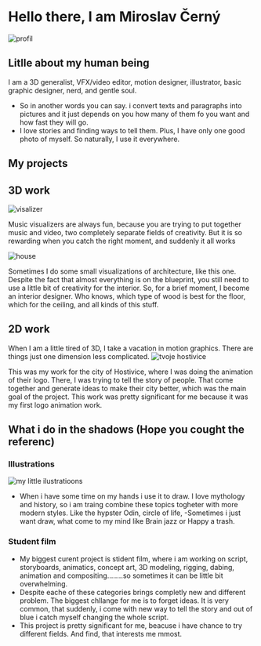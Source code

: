 # Hello there, I am Miroslav Černý
![profil](https://github.com/MirekCernyIV/english-for-designers1/assets/149397901/ef27686d-1dcd-4873-804b-9c1e3cfcea10)

## Litlle about my human being

I am a 3D generalist, VFX/video editor, motion designer, illustrator, basic graphic designer, nerd, and gentle soul.
- So in another words you can say. i convert texts and paragraphs into pictures and it just depends on you how many of them fo you want and how fast they will go.
- I love stories and finding ways to tell them.
Plus, I have only one good photo of myself. So naturally, I use it everywhere.


## My projects 

## 3D work

![visalizer](https://github.com/MirekCernyIV/english-for-designers1/assets/149397901/6d6e86de-68cb-4bbe-805c-3ba7625753aa)



Music visualizers are always fun, because you are trying to put together music and video, two completely separate fields of creativity. But it is so rewarding when you catch the right moment, and suddenly it all works

![house](https://github.com/MirekCernyIV/english-for-designers1/assets/149397901/31a93ae2-6945-4726-ba4d-3b4690c9cf1b)

Sometimes I do some small visualizations of architecture, like this one. Despite the fact that almost everything is on the blueprint, you still need to use a little bit of creativity for the interior. So, for a brief moment, I become an interior designer. Who knows, which type of wood is best for the floor, which for the ceiling, and all kinds of this stuff.


## 2D work
When I am a little tired of 3D, I take a vacation in motion graphics. There are things just one dimension less complicated.
![tvoje hostivice](https://github.com/MirekCernyIV/english-for-designers1/assets/149397901/14a2f8ea-48dd-4a5a-b9e6-dd0a1db2c525)


This was my work for the city of Hostivice, where I was doing the animation of their logo. There, I was trying to tell the story of people. That come together and generate ideas to make their city better, which was the main goal of the project. This work was pretty significant for me because it was my first logo animation work.

## What i do in the shadows (Hope you cought the referenc)

### Illustrations
![my little ilustratioons](https://github.com/MirekCernyIV/english-for-designers1/assets/149397901/34ed103f-2528-4ed5-ad97-963518386590)


- When i have some time on my hands i use it to draw. I love mythology and history, so i am traing combine these topics togheter with more modern styles. Like the hypster Odin, circle of life,
-Sometimes i just want draw, what come to my mind like Brain jazz or Happy a trash.
### Student film

<!-- Use a static poster image or animated GIF, but no video files. Again, keep the image width/height manageable, around 1280x x 720px (16:9 aspect ratio), or a max-width of 1280px. -->


 - My biggest curent project is stident film, where i am working on script, storyboards, animatics, concept art, 3D modeling, rigging, dabing, animation and compositing........so sometimes it can be little bit overwhelming.
- Despite eache of these categories brings completly new and different problem. The biggest chllange for me is to forget ideas. It is very common, that suddenly, i come with new way to tell the story and out of blue i catch myself changing the whole script.
- This project is pretty significant for me, beacuse i have chance to try different fields. And find, that interests me mmost. 



